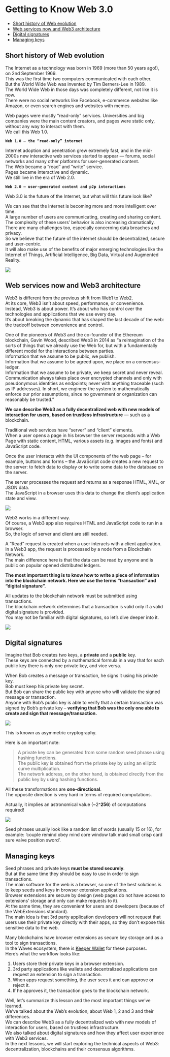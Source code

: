 # Getting to Know Web 3.0 #

  - [Short history of Web evolution](#short-history-of-web-evolution)
  - [Web services now and Web3 architecture](#web-services-now-and-web3-architecture)
  - [Digital signatures](#digital-signatures)
  - [Managing keys](#managing-keys)

## Short history of Web evolution ##

The Internet as a technology was born in 1969 (more than 50 years ago!), on 2nd September 1969.<br>
This was the first time two computers communicated with each other.<br>
But the World Wide Web was invented by Tim Berners-Lee in 1989.<br>
The World Wide Web in those days was completely different, not like it is now.<br>
There were no social networks like Facebook, e-commerce websites like Amazon, or even search engines and websites with memes.<br>

Web pages were mostly “read-only” services. Universities and big companies were the main content creators, and pages were static only, without any way to interact with them.<br>
We call this Web 1.0.
 
**`Web 1.0 – the “read-only” internet`**

Internet adoption and penetration grew extremely fast, and in the mid-2000s new interactive web services started to appear — forums, social networks and many other platforms for user-generated content.<br>
The Web became a “read” and “write” service.<br>
Pages became interactive and dynamic.<br>
We still live in the era of Web 2.0.<br>

**`Web 2.0 – user-generated content and p2p interactions`**

Web 3.0 is the future of the Internet, but what will this future look like?<br>

We can see that the internet is becoming more and more intelligent over time.<br>
A large number of users are communicating, creating and sharing content.<br>
The complexity of these users’ behavior is also increasing dramatically.<br>
There are many challenges too, especially concerning data breaches and privacy.<br>
So we believe that the future of the internet should be decentralized, secure and user-centric.<br>
It will also make use of the benefits of major emerging technologies like the Internet of Things, Artificial Intelligence, Big Data, Virtual and Augmented Reality.

![](./images/web3.png)


## Web services now and Web3 architecture ##

Web3 is different from the previous shift from Web1 to Web2.<br>
At its core, Web3 isn’t about speed, performance, or convenience.<br>
Instead, Web3 is about power.<brs>
It’s about who has control over the technologies and applications that we use every day.<br>
It’s about breaking the dynamic that has shaped the last decade of the web: the tradeoff between convenience and control.<br>

One of the pioneers of Web3 and the co-founder of the Ethereum blockchain, Gavin Wood, described Web3 in 2014 as “a reimagination of the sorts of things that we already use the Web for, but with a fundamentally different model for the interactions between parties.<br>
Information that we assume to be public, we publish.<br>
Information that we assume to be agreed upon, we place on a consensus-ledger.<br>
Information that we assume to be private, we keep secret and never reveal.<br>
Communication always takes place over encrypted channels and only with pseudonymous identities as endpoints; never with anything traceable (such as IP addresses).<brs>
In short, we engineer the system to mathematically enforce our prior assumptions, since no government or organization can reasonably be trusted.”<br>

**We can describe Web3 as a fully decentralized web with new models of interaction for users, based on trustless infrastructure** — such as a blockchain.

Traditional web services have “server” and “client” elements.<br>
When a user opens a page in his browser the server responds with a Web Page with static content, HTML, various assets (e.g. images and fonts) and JavaScript code.<br>

Once the user interacts with the UI components of the web page – for example, buttons and forms – the JavaScript code creates a new request to the server: to fetch data to display or to write some data to the database on the server.<brs>

The server processes the request and returns as a response HTML, XML, or JSON data.<br>
The JavaScript in a browser uses this data to change the client’s application state and view.<br>

![](./images/web3-2.png)

Web3 works in a different way.<br>
Of course, a Web3 app also requires HTML and JavaScript code to run in a browser.<br>
So, the logic of server and client are still needed.

A “Read” request is created when a user interacts with a client application.<br>
In a Web3 app, the request is processed by a node from a Blockchain Network.<br>
The main difference here is that the data can be read by anyone and is public on popular opened distributed ledgers.

**The most important thing is to know how to write a piece of information into the blockchain network. Here we use the terms “transaction” and “digital signature”.**

All updates to the blockchain network must be submitted using transactions.<br>
The blockchain network determines that a transaction is valid only if a valid digital signature is provided.<br>
You may not be familiar with digital signatures, so let’s dive deeper into it.<br>

![](./images/web3-3.png)

## Digital signatures

Imagine that Bob creates two keys, a **private** and a **public** key.<br>
These keys are connected by a mathematical formula in a way that for each public key there is only one private key, and vice versa.

When Bob creates a message or transaction, he signs it using his private key.<br>
Bob must keep his private key secret.<br>
But Bob can share the public key with anyone who will validate the signed message or transaction.<br>
Anyone with Bob’s public key is able to verify that a certain transaction was signed by Bob’s private key – **verifying that Bob was the only one able to create and sign that message/transaction.**

![](./images/keys.png)

This is known as asymmetric cryptography.<br>

Here is an important note:<br>

> A private key can be generated from some random seed phrase using hashing functions.<br>
The public key is obtained from the private key by using an elliptic curve multiplication.<br>
The network address, on the other hand, is obtained directly from the public key by using hashing functions.

All these transformations are **one-directional**.<br>
The opposite direction is very hard in terms of required computations.

Actually, it implies an astronomical value (~2^**256**) of computations required!<br>

![](./images/curve.png)

Seed phrases usually look like a random list of words (usually 15 or 16), for example: ‘couple remind obey mind core window talk maid small crisp card sure valve position sword’.<brs>

## Managing keys ##

Seed phrases and private keys **must be stored securely**.<br>
But at the same time they should be easy to use in order to sign transactions.<br>
The main software for the web is a browser, so one of the best solutions is to keep seeds and keys in browser extension applications.<br>
Browser extensions are secure by design (web pages do not have access to extensions’ storage and only can make requests to it).<br>
At the same time, they are convenient for users and developers (because of the WebExtensions standard).<br>
The main idea is that 3rd party application developers will not request that users use their private key directly with their apps, so they don’t expose this sensitive data to the web.<br>

Many blockchains have browser extensions as secure key storage and as a tool to sign transactions.<br>
In the Waves ecosystem, there is [Keeper Wallet](https://keeper-wallet.app/#get-keeper) for these purposes.<br>Here’s what the workflow looks like:<br>

1. Users store their private keys in a browser extension.
2. 3rd party applications like wallets and decentralized applications can request an extension to sign a transaction.
3. When apps request something, the user sees it and can approve or reject it.
4. If he approves it, the transaction goes to the blockchain network.

Well, let’s summarize this lesson and the most important things we’ve learned.<br>
We’ve talked about the Web’s evolution, about Web 1, 2 and 3 and their differences.<br>
We can describe Web3 as a fully decentralized web with new models of interaction for users, based on trustless infrastructure.<br>
We also talked about digital signatures and how they affect user experience with Web3 services.<br>
In the next lessons, we will start exploring the technical aspects of Web3: decentralization, blockchains and their consensus algorithms.